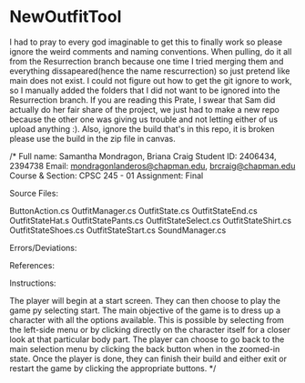 # NewOutfitTool
I had to pray to every god imaginable to get this to finally work
so please ignore the weird comments and naming conventions.
When pulling, do it all from the Resurrection branch because one
time I tried merging them and everything dissapeared(hence the name rescurrection)
so just pretend like main does not exist. I could not figure out how to get the
git ignore to work, so I manually added the folders that I did not want to
be ignored into the Resurrection branch. If you are reading this Prate, I swear 
that Sam did actually do her fair share of the project, we just had to make
a new repo because the other one was giving us trouble and not letting either
of us upload anything :). Also, ignore the build that's in this repo, it is broken
please use the build in the zip file in canvas.

/*
 Full name: Samantha Mondragon, Briana Craig 
Student ID: 2406434,  2394738
Email: mondragonlanderos@chapman.edu, brcraig@chapman.edu
Course & Section: CPSC 245 - 01
Assignment: Final

Source Files: 

ButtonAction.cs
OutfitManager.cs
OutfitState.cs
OutfitStateEnd.cs
OutfitStateHat.s
OutfitStatePants.cs
OutfitStateSelect.cs
OutfitStateShirt.cs
OutfitStateShoes.cs
OutfitStateStart.cs
SoundManager.cs

Errors/Deviations:

References:

Instructions:

The player will begin at a start screen. They can then choose to play the game py selecting start.
The main objective of the game is to dress up a character with all the options available. This is possible
by selecting from the left-side menu or by clicking directly on the character itself for a closer look
at that particular body part. The player can choose to go back to the main selection menu by clicking the
back button when in the zoomed-in state. Once the player is done, they can finish their build and either
exit or restart the game by clicking the appropriate buttons.
*/
